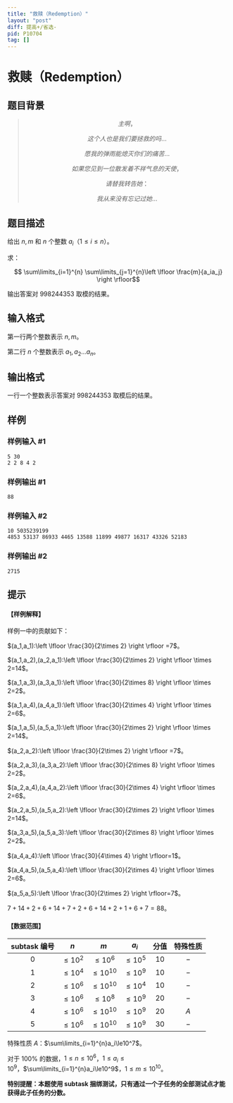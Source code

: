 ```yaml
---
title: "救赎（Redemption）"
layout: "post"
diff: 提高+/省选-
pid: P10704
tag: []
---
```

# 救赎（Redemption）
## 题目背景

>$$主啊，$$
>
>$$这个人也是我们要拯救的吗\dots$$
>
>$$愿我的弹雨能熄灭你们的痛苦\dots$$
>
>$$如果您见到一位散发着不祥气息的天使，$$
>
>$$请替我转告她：$$
>
>$$我从来没有忘记过她\dots$$
## 题目描述

给出 $n,m$ 和 $n$ 个整数 $a_i$（$1\le i\le n$）。

求：

$$ \sum\limits_{i=1}^{n} \sum\limits_{j=1}^{n}\left \lfloor \frac{m}{a_ia_j}  \right \rfloor$$

输出答案对 $998244353$ 取模的结果。
## 输入格式

第一行两个整数表示 $n,m$。

第二行 $n$ 个整数表示 $a_1,a_2\dots a_n$。
## 输出格式

一行一个整数表示答案对 $998244353$ 取模后的结果。
## 样例

### 样例输入 #1
```
5 30
2 2 8 4 2 
```
### 样例输出 #1
```
88
```
### 样例输入 #2
```
10 5035239199
4853 53137 86933 4465 13588 11899 49877 16317 43326 52183 
```
### 样例输出 #2
```
2715
```
## 提示

#### 【样例解释】

样例一中的贡献如下：

$(a_1,a_1):\left \lfloor \frac{30}{2\times 2} \right \rfloor =7$。

$(a_1,a_2),(a_2,a_1):\left \lfloor \frac{30}{2\times 2} \right \rfloor \times 2=14$。

$(a_1,a_3),(a_3,a_1):\left \lfloor \frac{30}{2\times 8} \right \rfloor \times 2=2$。

$(a_1,a_4),(a_4,a_1):\left \lfloor \frac{30}{2\times 4} \right \rfloor \times 2=6$。

$(a_1,a_5),(a_5,a_1):\left \lfloor \frac{30}{2\times 2} \right \rfloor \times 2=14$。

$(a_2,a_2):\left \lfloor \frac{30}{2\times 2} \right \rfloor =7$。

$(a_2,a_3),(a_3,a_2):\left \lfloor \frac{30}{2\times 8} \right \rfloor \times 2=2$。

$(a_2,a_4),(a_4,a_2):\left \lfloor \frac{30}{2\times 4} \right \rfloor \times 2=6$。

$(a_2,a_5),(a_5,a_2):\left \lfloor \frac{30}{2\times 2} \right \rfloor \times 2=14$。

$(a_3,a_5),(a_5,a_3):\left \lfloor \frac{30}{2\times 8} \right \rfloor \times 2=2$。

$(a_4,a_4):\left \lfloor \frac{30}{4\times 4} \right \rfloor=1$。

$(a_4,a_5),(a_5,a_4):\left \lfloor \frac{30}{2\times 4} \right \rfloor \times 2=6$。

$(a_5,a_5):\left \lfloor \frac{30}{2\times 2} \right \rfloor=7$。

$7+14+2+6+14+7+2+6+14+2+1+6+7=88$。

#### 【数据范围】

| subtask 编号 | $n$ | $m$ | $a_i$ | 分值 | 特殊性质 |
| :----------: | :----------: | :----------: | :----------: | :----------: | :----------: |
| $0$ | $\le 10^2$ | $\le 10^{6}$ | $\le 10^5$ | $10$ | $-$ |
| $1$ | $\le 10^4$ | $\le 10^{10}$ | $\le 10^9$ | $10$ | $-$ |
| $2$ | $\le 10^6$ | $\le 10^{10}$ | $\le 10^4$ | $10$ | $-$ |
| $3$ | $\le 10^6$ | $\le 10^8$ | $\le 10^9$ | $20$ | $-$ |
| $4$ | $\le 10^6$ | $\le 10^{10}$ | $\le 10^9$ | $20$ | $A$ |
| $5$ | $\le 10^6$ | $\le 10^{10}$ | $\le 10^9$ | $30$ | $-$ |

特殊性质 $A$：$\sum\limits_{i=1}^{n}a_i\le10^7$。

对于 $100\%$ 的数据，$1\le n\le10^6$，$1\le a_i\le 10^9$，$\sum\limits_{i=1}^{n}a_i\le10^9$，$1\le m \le10^{10}$。

**特别提醒：本题使用 subtask 捆绑测试，只有通过一个子任务的全部测试点才能获得此子任务的分数。**
